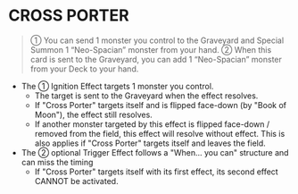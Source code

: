 # CROSS PORTER

> ① You can send 1 monster you control to the Graveyard and Special Summon 1 “Neo-Spacian” monster from your hand. ② When this card is sent to the Graveyard, you can add 1 “Neo-Spacian” monster from your Deck to your hand.

*   The ① Ignition Effect targets 1 monster you control.
    *   The target is sent to the Graveyard when the effect resolves.
    *   If "Cross Porter" targets itself and is flipped face-down (by "Book of Moon"), the effect still resolves.
    *   If another monster targeted by this effect is flipped face-down / removed from the field, this effect will resolve without effect. This is also applies if "Cross Porter" targets itself and leaves the field.
*   The ② optional Trigger Effect follows a "When... you can" structure and can miss the timing
    *   If "Cross Porter" targets itself with its first effect, its second effect CANNOT be activated.
